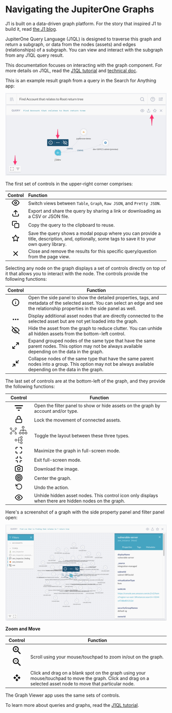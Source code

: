 # Navigating the JupiterOne Graphs

J1 is built on a data-driven graph platform. For the story that inspired J1 to build it, read [the J1 blog](https://jupiterone.com/blog/three-dimensional-security/).

JupiterOne Query Language (J1QL) is designed to traverse this graph and return a subgraph, or data from the nodes (assets) and edges (relationships) of a subgraph. You can view and interact with the subgraph from any J1QL query result.

This documentation focuses on interacting with the graph component. For more details on J1QL, read the [J1QL tutorial](../jupiterOne-query-language_(J1QL)/tutorial-j1ql.md) and [technical doc](../jupiterOne-query-language_(J1QL)/jupiterOne-query-language.md).

This is an example result graph from a query in the Search for Anything app:

![](../assets/j1ql-tutorial-root-accounts-graph.png)

The first set of controls in the upper-right corner comprises:

|                 Control                  | Function                                 |
| :--------------------------------------: | :--------------------------------------- |
| ![query-eye](../assets/icons/query-eye.png) | Switch views between `Table`, `Graph`, `Raw JSON`, and `Pretty JSON`. |
| ![query-share](../assets/icons/query-share.png) | Export and share the query by sharing a link or downloading as a CSV or JSON file. |
| ![query-copy](../assets/icons/query-copy.png) | Copy the query to the clipboard to reuse. |
| ![query-save](../assets/icons/query-save.png) | Save the query shows a modal popup where you can provide a title, description, and, optionally, some tags to save it to your own query library. |
| ![query-close](../assets/icons/query-close.png) | Close and remove the results for this specific query/question from the page view. |

Selecting any node on the graph displays a set of controls directly on top of it that allows you to interact with the node. The controls provide the following functions:

|                 Control                  | Function                                 |
| :--------------------------------------: | ---------------------------------------- |
| ![query-properties](../assets/icons/query-properties.png) | Open the side panel to show the detailed properties, tags, and metadata of the selected asset. You can select an edge and see the relationship properties in the side panel as well. |
| ![query-show-more](../assets/icons/query-show-more.png) | Display additional asset nodes that are directly connected to the selected asset but are not yet loaded into the graph. |
| ![query-hide](../assets/icons/query-hide.png) | Hide the asset from the graph to reduce clutter. You can unhide all hidden assets from the bottom-left control. |
| ![query-explan](../assets/icons/query-explan.png) | Expand grouped nodes of the same type that have the same parent nodes. This option may not be always available depending on the data in the graph. |
| ![query-collapse](../assets/icons/query-collapse.png) | Collapse nodes of the same type that have the same parent nodes into a group. This option may not be always available depending on the data in the graph. |

The last set of controls are at the bottom-left of the graph, and they provide the following functions:

|                 Control                  | Function                                 |
| :--------------------------------------: | ---------------------------------------- |
| ![query-filter](../assets/icons/query-filter.png) | Open the filter panel to show or hide assets on the graph by account and/or type. |
| ![query-lock](../assets/icons/query-lock.png) | Lock the movement of connected assets.   |
| ![query-layout1](../assets/icons/query-layout1.png) ![query-layout2](../assets/icons/query-layout2.png)![query-layout3](../assets/icons/query-layout3.png) | Toggle the layout between these three types. |
| ![query-fullscreen](../assets/icons/query-fullscreen.png) | Maximize the graph in full-screen mode.  |
| ![query-drag](../assets/icons/query-exit-full.png) | Exit full-screen mode.                   |
| ![query-camera](../assets/icons/query-camera.png) | Download the image.                      |
| ![query-center](../assets/icons/query-center.png) | Center the graph.                        |
| ![query-undo](../assets/icons/query-undo.png) | Undo the action.                         |
| ![query-eye](../assets/icons/query-eye.png) | Unhide hidden asset nodes. This control icon only displays when there are hidden nodes on the graph. |

Here's a screenshot of a graph with the side property panel and filter panel open:

![](../assets/aws-inspector-guardduty-findings-graph.png)

**Zoom and Move**

|                 Control                  | Function                                 |
| :--------------------------------------: | ---------------------------------------- |
| ![query-zoom-in](../assets/icons/query-zoom-in.png) ![query-zoom-out](../assets/icons/query-zoom-out.png) | Scroll using your mouse/touchpad to zoom in/out on the graph. |
| ![query-drag](../assets/icons/query-drag.png) | Click and drag on a blank spot on the graph using your mouse/touchpad to move the graph. Click and drag on a selected asset node to move that particular node. |

The Graph Viewer app uses the same sets of controls.

To learn more about queries and graphs, read the [J1QL tutorial](../jupiterOne-query-language_(J1QL)/tutorial-j1ql.md).

